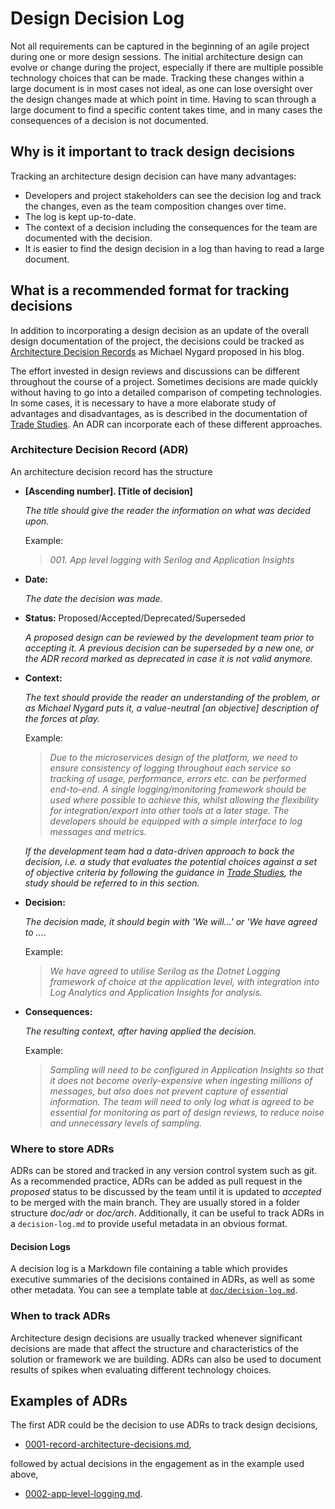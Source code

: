 # Design Decision Log

Not all requirements can be captured in the beginning of an agile project during one or more design sessions. The initial architecture design can evolve or change during the project, especially if there are multiple possible technology choices that can be made. Tracking these changes within a large document is in most cases not ideal, as one can lose oversight over the design changes made at which point in time. Having to scan through a large document to find a specific content takes time, and in many cases the consequences of a decision is not documented.

## Why is it important to track design decisions

Tracking an architecture design decision can have many advantages:

- Developers and project stakeholders can see the decision log and track the changes, even as the team composition changes over time.
- The log is kept up-to-date.
- The context of a decision including the consequences for the team are documented with the decision.
- It is easier to find the design decision in a log than having to read a large document.

## What is a recommended format for tracking decisions

In addition to incorporating a design decision as an update of the overall design documentation of the project, the decisions could be tracked as [Architecture Decision Records](http://thinkrelevance.com/blog/2011/11/15/documenting-architecture-decisions) as Michael Nygard proposed in his blog.

The effort invested in design reviews and discussions can be different throughout the course of a project. Sometimes decisions are made quickly without having to go into a detailed comparison of competing technologies. In some cases, it is necessary to have a more elaborate study of advantages and disadvantages, as is described in the documentation of [Trade Studies](../trade-studies/README.md). An ADR can incorporate each of these different approaches.

### Architecture Decision Record (ADR)

An architecture decision record has the structure

- **[Ascending number]. [Title of decision]**

    *The title should give the reader the information on what was decided upon.*

    Example:

    > *001. App level logging with Serilog and Application Insights*

- **Date:**

    *The date the decision was made.*

- **Status:**
    Proposed/Accepted/Deprecated/Superseded

    *A proposed design can be reviewed by the development team prior to accepting it. A previous decision can be superseded by a new one, or the ADR record marked as deprecated in case it is not valid anymore.*

- **Context:**

    *The text should provide the reader an understanding of the problem, or as Michael Nygard puts it, a value-neutral [an objective] description of the forces at play.*

    Example:

    > *Due to the microservices design of the platform, we need to ensure consistency of logging throughout each service so tracking of usage, performance, errors etc. can be performed end-to-end. A single logging/monitoring framework should be used where possible to achieve this, whilst allowing the flexibility for integration/export into other tools at a later stage. The developers should be equipped with a simple interface to log messages and metrics.*

    *If the development team had a data-driven approach to back the decision, i.e. a study that evaluates the potential choices against a set of objective criteria by following the guidance in [Trade Studies](../trade-studies/README.md), the study should be referred to in this section.*  

- **Decision:**

    *The decision made, it should begin with 'We will...' or 'We have agreed to ...*.

    Example:

    > *We have agreed to utilise Serilog as the Dotnet Logging framework of choice at the application level, with integration into Log Analytics and Application Insights for analysis.*

- **Consequences:**

    *The resulting context, after having applied the decision.*

    Example:

    > *Sampling will need to be configured in Application Insights so that it does not become overly-expensive when ingesting millions of messages, but also does not prevent capture of essential information. The team will need to only log what is agreed to be essential for monitoring as part of design reviews, to reduce noise and unnecessary levels of sampling.*

### Where to store ADRs

ADRs can be stored and tracked in any version control system such as git. As a recommended practice, ADRs can be added as pull request in the *proposed* status to be discussed by the team until it is updated to *accepted* to be merged with the main branch. They are usually stored in a folder structure *doc/adr* or *doc/arch*. Additionally, it can be useful to track ADRs in a `decision-log.md` to provide useful metadata in an obvious format.

#### Decision Logs

A decision log is a Markdown file containing a table which provides executive summaries of the decisions contained in ADRs, as well as some other metadata. You can see a template table at [`doc/decision-log.md`](doc/decision-log.md).

### When to track ADRs

Architecture design decisions are usually tracked whenever significant decisions are made that affect the structure and characteristics of the solution or framework we are building. ADRs can also be used to document results of spikes when evaluating different technology choices.

## Examples of ADRs

The first ADR could be the decision to use ADRs to track design decisions,

- [0001-record-architecture-decisions.md](doc/adr/0001-record-architecture-decisions.md),

followed by actual decisions in the engagement as in the example used above,

- [0002-app-level-logging.md](doc/adr/0002-app-level-logging.md).
